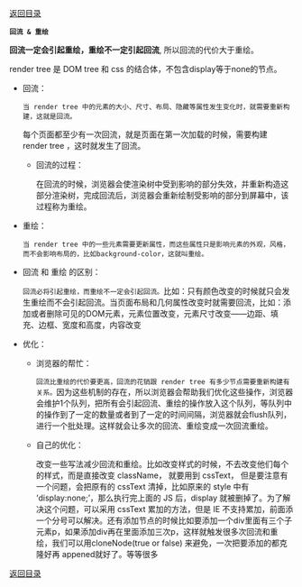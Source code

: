 [返回目录](../原生JS.md)

**` 回流 & 重绘 `**

**回流一定会引起重绘，重绘不一定引起回流**, 所以回流的代价大于重绘。

render tree 是 DOM tree 和 css 的结合体，不包含display等于none的节点。

- 回流：

    `当 render tree 中的元素的大小、尺寸、布局、隐藏等属性发生变化时，就需要重新构建，这就是回流。`

    每个页面都至少有一次回流，就是页面在第一次加载的时候，需要构建 render tree ，这时就发生了回流。

  - 回流的过程：

    在回流的时候，浏览器会使渲染树中受到影响的部分失效，并重新构造这部分渲染树，完成回流后，浏览器会重新绘制受影响的部分到屏幕中，该过程称为重绘。


- 重绘：

  `当 render tree 中的一些元素需要更新属性，而这些属性只是影响元素的外观，风格，而不会影响布局的，比如background-color，这就叫重绘。`


- 回流 和 重绘 的区别：

  `回流必将引起重绘，而重绘不一定会引起回流。`比如：只有颜色改变的时候就只会发生重绘而不会引起回流。当页面布局和几何属性改变时就需要回流，比如：添加或者删除可见的DOM元素，元素位置改变，元素尺寸改变——边距、填充、边框、宽度和高度，内容改变


- 优化：
  - 浏览器的帮忙：

    `回流比重绘的代价要更高，回流的花销跟 render tree 有多少节点需要重新构建有关系。`因为这些机制的存在，所以浏览器会帮助我们优化这些操作，浏览器会维护1个队列，把所有会引起回流、重绘的操作放入这个队列，等队列中的操作到了一定的数量或者到了一定的时间间隔，浏览器就会flush队列，进行一个批处理。这样就会让多次的回流、重绘变成一次回流重绘。

  - 自己的优化：

    改变一些写法减少回流和重绘。比如改变样式的时候，不去改变他们每个的样式，而是直接改变 className， 就要用到 cssText， 但是要注意有一个问题，会把原有的 cssText 清掉，比如原来的 style 中有 ’display:none;’，那么执行完上面的 JS 后，display 就被删掉了。为了解决这个问题，可以采用 cssText 累加的方法，但是 IE 不支持累加，前面添一个分号可以解决。还有添加节点的时候比如要添加一个div里面有三个子元素p，如果添加div再在里面添加三次p，这样就触发很多次回流和重绘，我们可以用cloneNode(true or false) 来避免，一次把要添加的都克隆好再 appened就好了。等等很多


[返回目录](../原生JS.md)
